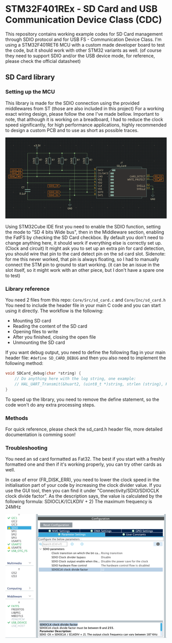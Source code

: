 # STM32F401REx - SD Card and USB Communication Device Class (CDC)

This repository contains working example codes for SD Card management through SDIO protocol and for USB FS - Communication Device Class. I'm using a STM32F401RET6 MCU with a custom made developer board to test the code, but it should work with other STM32 variants as well. (of course they need to support SDIO and/or the USB device mode, for reference, please check the official datasheet)

## SD Card library

### Setting up the MCU

This library is made for the SDIO connection using the provided middlewares from ST (those are also included in this project) For a working exact wiring design, please follow the one I've made bellow. Important to note, that although it is working on a breadboard, I had to reduce the clock speed significantly, for high performance applications, highly recommended to design a custom PCB and to use as short as possible traces.

![SD Card schematic](Media/SD_Card_Connection_Schematic.png)

Using STM32Cube IDE first you need to enable the SDIO function, setting the mode to "SD 4 bits Wide bus", then in the Middleware section, enabling the FatFS by checking the SD Card checkbox. By default you don't need to change anything here, it should work if everything else is correctly set up. (Clock and circuit) It might ask you to set up an extra pin for card detection, you should wire that pin to the card detect pin on the sd card slot. Sidenote: for me this never worked, that pin is always floating, so I had to manually connect the STM pin to ground to start working. (it can be an issue in the slot itself, so it might work with an other piece, but I don't have a spare one to test)

### Library reference

You need 2 files from this repo: ```Core/Src/sd_card.c``` and ```Core/Inc/sd_card.h``` You need to include the header file in your main C code and you can start using it directly. The workflow is the following:

- Mounting SD card
- Reading the content of the SD card
- Opening files to write
- After you finished, closing the open file
- Unmounting the SD card

If you want debug output, you need to define the following flag in your main header file: ```#define SD_CARD_DEBUG``` and then you also need to implement the following method:

```C
void SDCard_debug(char *string) {
	// Do anything here with the log string, one example:
	// HAL_UART_Transmit(&huart2, (uint8_t *)string, strlen (string), HAL_MAX_DELAY);
}
```

To speed up the library, you need to remove the define statement, so the code won't do any extra processing steps.

### Methods

For quick reference, please check the sd_card.h header file, more detailed documentation is comming soon!

### Troubleshooting

You need an sd card formatted as Fat32. The best if you start with a freshly formatted one and then if it's working properly, you can try other cards as well.

In case of error (FR_DISK_ERR), you need to lower the clock speed in the initialisation part of your code by increasing the clock divider value. If you use the GUI tool, then you can find it under "Connectivity/SDIO/SDIOCLK clock divide factor". As the description says, the value is calculated by the following formula: SDIOCLK/(CLKDIV + 2) The maximum frequency is 24MHz

![SDIO clock divider](Media/STM32CubeIDE_Changing_SDIO_Clock_Divider.png)




